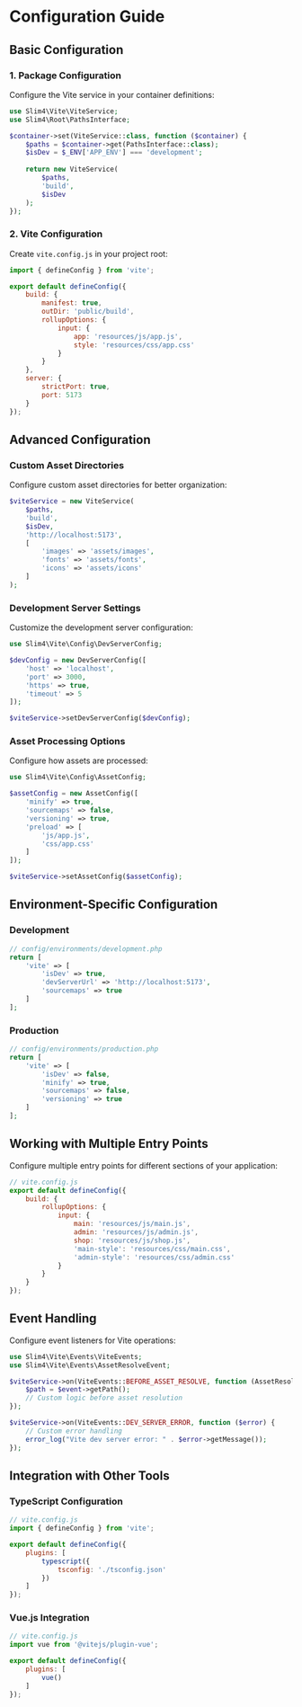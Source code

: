 # Configuration Guide

## Basic Configuration

### 1. Package Configuration

Configure the Vite service in your container definitions:

```php
use Slim4\Vite\ViteService;
use Slim4\Root\PathsInterface;

$container->set(ViteService::class, function ($container) {
    $paths = $container->get(PathsInterface::class);
    $isDev = $_ENV['APP_ENV'] === 'development';
    
    return new ViteService(
        $paths,
        'build',
        $isDev
    );
});
```

### 2. Vite Configuration

Create `vite.config.js` in your project root:

```javascript
import { defineConfig } from 'vite';

export default defineConfig({
    build: {
        manifest: true,
        outDir: 'public/build',
        rollupOptions: {
            input: {
                app: 'resources/js/app.js',
                style: 'resources/css/app.css'
            }
        }
    },
    server: {
        strictPort: true,
        port: 5173
    }
});
```

## Advanced Configuration

### Custom Asset Directories

Configure custom asset directories for better organization:

```php
$viteService = new ViteService(
    $paths,
    'build',
    $isDev,
    'http://localhost:5173',
    [
        'images' => 'assets/images',
        'fonts' => 'assets/fonts',
        'icons' => 'assets/icons'
    ]
);
```

### Development Server Settings

Customize the development server configuration:

```php
use Slim4\Vite\Config\DevServerConfig;

$devConfig = new DevServerConfig([
    'host' => 'localhost',
    'port' => 3000,
    'https' => true,
    'timeout' => 5
]);

$viteService->setDevServerConfig($devConfig);
```

### Asset Processing Options

Configure how assets are processed:

```php
use Slim4\Vite\Config\AssetConfig;

$assetConfig = new AssetConfig([
    'minify' => true,
    'sourcemaps' => false,
    'versioning' => true,
    'preload' => [
        'js/app.js',
        'css/app.css'
    ]
]);

$viteService->setAssetConfig($assetConfig);
```

## Environment-Specific Configuration

### Development

```php
// config/environments/development.php
return [
    'vite' => [
        'isDev' => true,
        'devServerUrl' => 'http://localhost:5173',
        'sourcemaps' => true
    ]
];
```

### Production

```php
// config/environments/production.php
return [
    'vite' => [
        'isDev' => false,
        'minify' => true,
        'sourcemaps' => false,
        'versioning' => true
    ]
];
```

## Working with Multiple Entry Points

Configure multiple entry points for different sections of your application:

```javascript
// vite.config.js
export default defineConfig({
    build: {
        rollupOptions: {
            input: {
                main: 'resources/js/main.js',
                admin: 'resources/js/admin.js',
                shop: 'resources/js/shop.js',
                'main-style': 'resources/css/main.css',
                'admin-style': 'resources/css/admin.css'
            }
        }
    }
});
```

## Event Handling

Configure event listeners for Vite operations:

```php
use Slim4\Vite\Events\ViteEvents;
use Slim4\Vite\Events\AssetResolveEvent;

$viteService->on(ViteEvents::BEFORE_ASSET_RESOLVE, function (AssetResolveEvent $event) {
    $path = $event->getPath();
    // Custom logic before asset resolution
});

$viteService->on(ViteEvents::DEV_SERVER_ERROR, function ($error) {
    // Custom error handling
    error_log("Vite dev server error: " . $error->getMessage());
});
```

## Integration with Other Tools

### TypeScript Configuration

```javascript
// vite.config.js
import { defineConfig } from 'vite';

export default defineConfig({
    plugins: [
        typescript({
            tsconfig: './tsconfig.json'
        })
    ]
});
```

### Vue.js Integration

```javascript
// vite.config.js
import vue from '@vitejs/plugin-vue';

export default defineConfig({
    plugins: [
        vue()
    ]
});
```